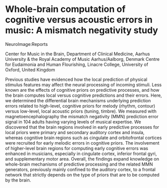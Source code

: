 # Whole-brain computation of cognitive versus acoustic errors in music: A mismatch negativity study

NeuroImage:Reports

Center for Music in the Brain, Department of Clinical Medicine, Aarhus University & the Royal Academy of Music Aarhus/Aalborg, Denmark
Centre for Eudaimonia and Human Flourishing, Linacre College, University of Oxford, United Kingdom

Previous studies have evidenced how the local prediction of physical stimulus features may affect the neural processing of incoming stimuli. Less known are the effects of cognitive priors on predictive processes, and how the brain computes local versus cognitive predictions and their errors. Here, we determined the differential brain mechanisms underlying prediction errors related to high-level, cognitive priors for melody (rhythm, contour) versus low-level, local acoustic priors (tuning, timbre). We measured with magnetoencephalography the mismatch negativity (MMN) prediction error signal in 104 adults having varying levels of musical expertise. We discovered that the brain regions involved in early predictive processes for local priors were primary and secondary auditory cortex and insula, whereas cognitive brain regions such as cingulate and orbitofrontal cortices were recruited for early melodic errors in cognitive priors. The involvement of higher-level brain regions for computing early cognitive errors was enhanced in musicians, especially in cingulate cortex, inferior frontal gyri, and supplementary motor area. Overall, the findings expand knowledge on whole-brain mechanisms of predictive processing and the related MMN generators, previously mainly confined to the auditory cortex, to a frontal network that strictly depends on the type of priors that are to be computed by the brain.
